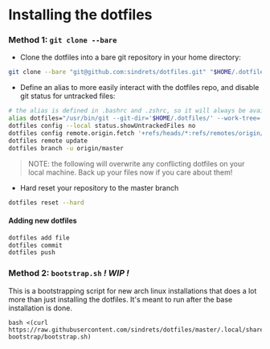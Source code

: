 # Installing the dotfiles

### Method 1: `git clone --bare`

* Clone the dotfiles into a bare git repository in your home directory:

```sh
git clone --bare "git@github.com:sindrets/dotfiles.git" "$HOME/.dotfiles"
```

* Define an alias to more easily interact with the dotfiles repo, and disable
  git status for untracked files:

```sh
# the alias is defined in .bashrc and .zshrc, so it will always be available once you've synced those
alias dotfiles="/usr/bin/git --git-dir='$HOME/.dotfiles/' --work-tree='$HOME'"
dotfiles config --local status.showUntrackedFiles no
dotfiles config remote.origin.fetch '+refs/heads/*:refs/remotes/origin/*'
dotfiles remote update
dotfiles branch -u origin/master
```
> NOTE: the following will overwrite any conflicting dotfiles on your local
> machine. Back up your files now if you care about them!

* Hard reset your repository to the master branch

```sh
dotfiles reset --hard
```

#### Adding new dotfiles

```sh
dotfiles add file
dotfiles commit
dotfiles push
```

### Method 2: `bootstrap.sh` *! WIP !*

This is a bootstrapping script for new arch linux installations that does a lot
more than just installing the dotfiles. It's meant to run after the base
installation is done.

```
bash <(curl https://raw.githubusercontent.com/sindrets/dotfiles/master/.local/share/system-bootstrap/bootstrap.sh)
```
